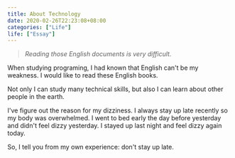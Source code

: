 ```yaml
---
title: About Technology
date: 2020-02-26T22:23:08+08:00
categories: ["Life"]
life: ["Essay"]
---
```


> *Reading those English documents is very difficult.*

When studying programing, I had known that English can't be my weakness. I would like to read these English books.

Not only I can study many technical skills, but also I can learn about other people in the earth.

I've figure out the reason for my dizziness. I always stay up late recently so my body was overwhelmed. I went to bed early the day before yesterday and didn't feel dizzy yesterday. I stayed up last night and feel dizzy again today.

So, I tell you from my own experience: don't stay up late.